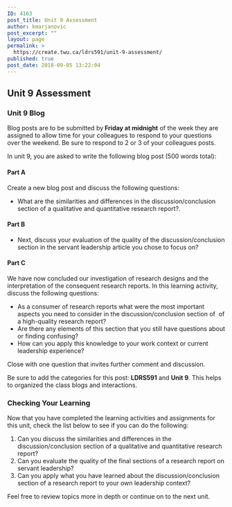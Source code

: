 ```yaml
---
ID: 4163
post_title: Unit 9 Assessment
author: kmarjanovic
post_excerpt: ""
layout: page
permalink: >
  https://create.twu.ca/ldrs591/unit-9-assessment/
published: true
post_date: 2018-09-05 13:22:04
---
```

<h2>Unit 9 Assessment</h2>
<h3>Unit 9 Blog</h3>
Blog posts are to be submitted by<strong> Friday at midnight</strong> of the week they are assigned to allow time for your colleagues to respond to your questions over the weekend. Be sure to respond to 2 or 3 of your colleagues posts.

In unit 9, you are asked to write the following blog post (500 words total):
<h4>Part A</h4>
Create a new blog post and discuss the following questions:
<ul>
 	<li>What are the similarities and differences in the discussion/conclusion section of a qualitative and quantitative research report?.</li>
</ul>
<h4>Part B</h4>
<ul>
 	<li>Next, discuss your evaluation of the quality of the discussion/conclusion section in the servant leadership article you chose to focus on?</li>
</ul>
<h4>Part C</h4>
We have now concluded our investigation of research designs and the interpretation of the consequent research reports. In this learning activity, discuss the following questions:
<ul>
 	<li>As a consumer of research reports what were the most important aspects you need to consider in the discussion/conclusion section of  of a high-quality research report?</li>
 	<li>Are there any elements of this section that you still have questions about or finding confusing?</li>
 	<li>How can you apply this knowledge to your work context or current leadership experience?</li>
</ul>
Close with one question that invites further comment and discussion.

Be sure to add the categories for this post: <strong>LDRS591</strong> and <strong>Unit 9</strong>. This helps to organized the class blogs and interactions.
<h3>Checking Your Learning</h3>
Now that you have completed the learning activities and assignments for this unit, check the list below to see if you can do the following:
<ol>
 	<li>Can you discuss the similarities and differences in the discussion/conclusion section of a qualitative and quantitative research report?</li>
 	<li>Can you evaluate the quality of the final sections of a research report on servant leadership?</li>
 	<li>Can you apply what you have learned about the discussion/conclusion section of a research report to your own leadership context?</li>
</ol>
Feel free to review topics more in depth or continue on to the next unit.
<h3></h3>